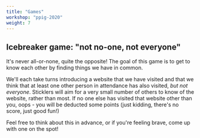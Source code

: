 ```yaml
---
title: "Games"
workshop: "ppig-2020"
weight: 7
---
```


## Icebreaker game: "not no-one, not everyone"

It's never all-or-none, quite the opposite! The goal of this game is to get to know each other by finding things we have in common.

We'll each take turns introducing a website that we have visited and that we think that at least one other person in attendance has also visited, *but not everyone*. Sticklers will aim for a very small number of others to know of the website, rather than most. If no one else has visited that website other than you, oops - you will be deducted some points (just kidding, there's no score, just good fun!)

Feel free to think about this in advance, or if you're feeling brave, come up with one on the spot!
